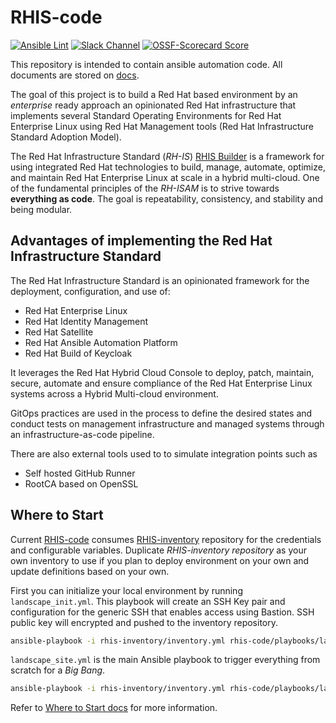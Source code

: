 # RHIS-code

[![Ansible Lint](https://github.com/redhat-cop/rhis-code/actions/workflows/ansible-lint-github-hosted.yml/badge.svg)](https://github.com/redhat-cop/rhis-code/actions/workflows/ansible-lint-github-hosted.yml) [![Slack Channel](https://img.shields.io/badge/slack-channel-tech?logo=slack)](https://redhat.enterprise.slack.com/archives/C07TAP5PJ8K) [![OSSF-Scorecard Score](https://api.scorecard.dev/projects/github.com/redhat-cop/rhis-code/badge)](https://scorecard.dev/viewer/?uri=github.com/redhat-cop/rhis-code)



This repository is intended to contain ansible automation code. All documents are stored on [docs](./docs).

The goal of this project is to build a Red Hat based environment by an *enterprise* ready approach an opinionated Red Hat infrastructure that implements several Standard Operating Environments for Red Hat Enterprise Linux using Red Hat Management tools (Red Hat Infrastructure Standard Adoption Model).

The Red Hat Infrastructure Standard (*RH-IS*) [RHIS Builder](https://github.com/redhat-cop/rhis-builder) is a framework for using integrated Red Hat technologies to build, manage, automate, optimize, and maintain Red Hat Enterprise Linux at scale in a hybrid multi-cloud.
One of the fundamental principles of the *RH-ISAM* is to strive towards **everything as code**. The goal is repeatability, consistency, and stability and being modular.

## Advantages of implementing the Red Hat Infrastructure Standard

The Red Hat Infrastructure Standard is an opinionated framework for the deployment, configuration, and use of:

* Red Hat Enterprise Linux
* Red Hat Identity Management
* Red Hat Satellite
* Red Hat Ansible Automation Platform
* Red Hat Build of Keycloak

It leverages the Red Hat Hybrid Cloud Console to deploy, patch, maintain, secure, automate and ensure compliance of the Red Hat Enterprise Linux systems across a Hybrid Multi-cloud environment.

GitOps practices are used in the process to define the desired states and conduct tests on management infrastructure and managed systems through an infrastructure-as-code pipeline.

There are also external tools used to to simulate integration points such as

* Self hosted GitHub Runner
* RootCA based on OpenSSL

## Where to Start
Current [RHIS-code](https://github.com/redhat-cop/rhis-code) consumes [RHIS-inventory](https://github.com/redhat-cop/rhis-inventory) repository for the credentials and configurable variables. Duplicate *RHIS-inventory repository* as your own inventory to use if you plan to deploy environment on your own and update definitions based on your own.

First you can initialize your local environment by running `landscape_init.yml`. This playbook will create an SSH Key pair and configuration for the generic SSH that enables access using Bastion. SSH public key will encrypted and pushed to the inventory repository.

```bash
ansible-playbook -i rhis-inventory/inventory.yml rhis-code/playbooks/landscape_init.yml --ask-vault-pass -e init_environment_set=true
```

`landscape_site.yml` is the main Ansible playbook to trigger everything from scratch for a *Big Bang*.

```bash
ansible-playbook -i rhis-inventory/inventory.yml rhis-code/playbooks/landscape_site.yml --ask-vault-pass
```

Refer to [Where to Start docs](docs/where_to_start.md) for more information.
